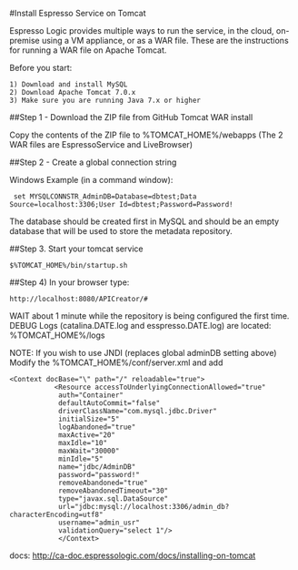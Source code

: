 #Install Espresso Service on Tomcat

Espresso Logic provides multiple ways to run the service, in the cloud, on-premise using a VM appliance, or as a WAR file.  These are the instructions for running a WAR file on Apache Tomcat.

Before you start:
```
1) Download and install MySQL
2) Download Apache Tomcat 7.0.x
3) Make sure you are running Java 7.x or higher 
```
##Step 1 - Download the ZIP file from GitHub Tomcat WAR install

Copy the contents of the ZIP file to %TOMCAT_HOME%/webapps
(The 2 WAR files are EspressoService and LiveBrowser)

##Step 2 - Create a global connection string 

Windows Example (in a command window): 
```
 set MYSQLCONNSTR_AdminDB=Database=dbtest;Data Source=localhost:3306;User Id=dbtest;Password=Password!
 ```
The database should be created first in MySQL and should be an empty database that will be used to store the metadata repository.

##Step 3. Start your tomcat service 
```
$%TOMCAT_HOME%/bin/startup.sh
```
##Step 4) In your browser type:
```
http://localhost:8080/APICreator/#
```

WAIT about 1 minute while the repository is being configured the first time.
DEBUG Logs (catalina.DATE.log and esspresso.DATE.log) are located:
%TOMCAT_HOME%/logs 

NOTE: If you wish to use JNDI (replaces global adminDB setting above)
Modify the %TOMCAT_HOME%/conf/server.xml and add 
```
<Context docBase="\" path="/" reloadable="true">
           <Resource accessToUnderlyingConnectionAllowed="true" 
	        auth="Container" 
	        defaultAutoCommit="false" 
	        driverClassName="com.mysql.jdbc.Driver" 
	        initialSize="5" 
	        logAbandoned="true" 
	        maxActive="20" 
	        maxIdle="10" 
	        maxWait="30000" 
	        minIdle="5" 
	        name="jdbc/AdminDB" 
	        password="password!" 
	        removeAbandoned="true" 
	        removeAbandonedTimeout="30" 
	        type="javax.sql.DataSource"
	        url="jdbc:mysql://localhost:3306/admin_db?characterEncoding=utf8" 
	        username="admin_usr" 
	        validationQuery="select 1"/>
            </Context>
```
docs: http://ca-doc.espressologic.com/docs/installing-on-tomcat

